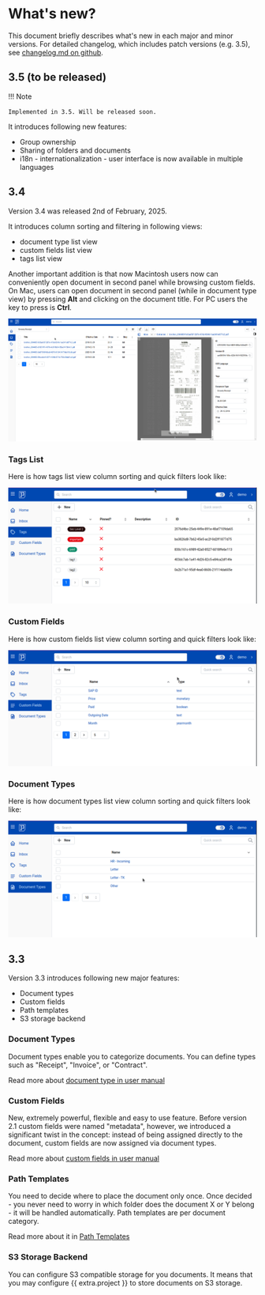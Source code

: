 # What's new?

This document briefly describes what's new in each major and minor versions.
For detailed changelog, which includes patch versions (e.g. 3.5), see <a href="https://github.com/papermerge/papermerge-core/blob/master/changelog.md" class="external-link" target="_blank">changelog.md on github</a>.


## 3.5 (to be released)

!!! Note

    Implemented in 3.5. Will be released soon.

It introduces following new features:

- Group ownership
- Sharing of folders and documents
- i18n - internationalization -  user interface is now available in multiple languages


## 3.4

Version 3.4 was released 2nd of February, 2025.

It introduces column sorting and filtering in following views:

- document type list view
- custom fields list view
- tags list view


Another important addition is that now Macintosh users now can conveniently open
document in second panel while browsing custom fields. On Mac, users
can open document in second panel (while in document type view) by pressing
**Alt** and clicking on the document title. For PC users the key to press
is **Ctrl**.


![custom fields browsing](whatsnew/3.4/custom-fields-browsing.gif)



### Tags List

Here is how tags list view column sorting and quick filters look like:

![tags list column sort](whatsnew/3.4/tags-sorting.gif)


### Custom Fields

Here is how custom fields list view column sorting and quick filters look like:

![custom fields list column sort](whatsnew/3.4/custom-fields-sorting.gif)


### Document Types

Here is how document types list view column sorting and quick filters look like:

![document types list column sort](whatsnew/3.4/document-types-sorting.gif)

## 3.3

Version 3.3 introduces following new major features:

- Document types
- Custom fields
- Path templates
- S3 storage backend

### Document Types

Document types enable you to categorize documents. You
can define types such as "Receipt", "Invoice", or "Contract".

Read more about [document type in user manual](user/document-types.md)


### Custom Fields

New, extremely powerful, flexible and easy to use feature. Before version 2.1
custom fields were named "metadata", however, we introduced a significant
twist in the concept: instead of being assigned directly to the document,
custom fields are now assigned via document types.

Read more about [custom fields in user manual](user/custom-fields.md)


### Path Templates

You need to decide where to place the document only once.
Once decided - you never need to worry in which folder does
the document X or Y belong - it will be handled automatically.
Path templates are per document category.

Read more about it in [Path Templates](user/path-templates.md)


### S3 Storage Backend

You can configure S3 compatible storage for you documents. It means that you
may configure {{ extra.project }} to store documents on S3 storage.

